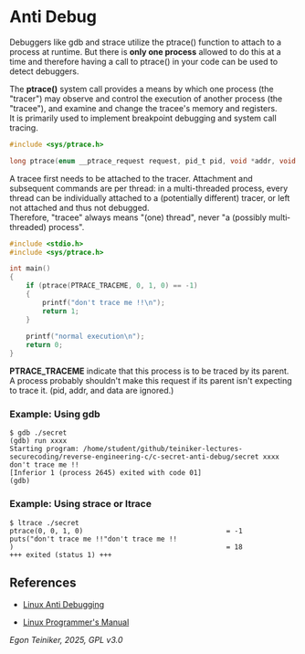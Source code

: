 # Anti Debug

Debuggers like gdb and strace utilize the ptrace() function to attach to a 
process at runtime. But there is **only one process** allowed to do this at a 
time and therefore having a call to ptrace() in your code can be used to detect 
debuggers.

The **ptrace()** system call provides a means by which one process (the "tracer") 
may observe and control the execution of another process (the "tracee"), and 
examine and change the tracee's memory and registers.  
It is primarily used to implement breakpoint debugging and system call tracing.
```C
#include <sys/ptrace.h>

long ptrace(enum __ptrace_request request, pid_t pid, void *addr, void *data);
```

A tracee first needs to be attached to the tracer.  Attachment and subsequent 
commands are per thread: in a multi-threaded process, every thread can be 
individually attached to a  (potentially  different)  tracer,  or  left  not
attached  and  thus  not  debugged.   
Therefore,  "tracee"  always means "(one) thread", never "a (possibly multi‐
threaded) process".  

```C
#include <stdio.h>
#include <sys/ptrace.h>

int main()
{
    if (ptrace(PTRACE_TRACEME, 0, 1, 0) == -1) 
    {
        printf("don't trace me !!\n");
        return 1;
    }
    
    printf("normal execution\n");
    return 0;
}
```

**PTRACE_TRACEME** indicate  that  this process is to be traced by its parent.  
A process probably shouldn't make this request if its parent isn't expecting to 
trace it.  (pid, addr, and data are ignored.)

### Example: Using gdb
```
$ gdb ./secret
(gdb) run xxxx
Starting program: /home/student/github/teiniker-lectures-securecoding/reverse-engineering-c/c-secret-anti-debug/secret xxxx
don't trace me !!
[Inferior 1 (process 2645) exited with code 01]
(gdb) 
```

### Example: Using strace or ltrace
```
$ ltrace ./secret 
ptrace(0, 0, 1, 0)                                   = -1
puts("don't trace me !!"don't trace me !!
)                                                    = 18
+++ exited (status 1) +++
```


## References
* [Linux Anti Debugging](https://seblau.github.io/posts/linux-anti-debugging)

* [Linux Programmer's Manual](http://man7.org/linux/man-pages/man2/ptrace.2.html)

*Egon Teiniker, 2025, GPL v3.0*
